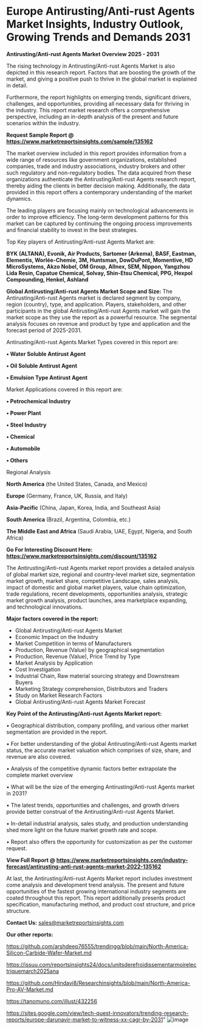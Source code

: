 # Europe Antirusting/Anti-rust Agents Market Insights, Industry Outlook, Growing Trends and Demands 2031

<Strong> Antirusting/Anti-rust Agents Market Overview 2025 - 2031</strong>

The rising technology in Antirusting/Anti-rust Agents Market is also depicted in this research report. Factors that are boosting the growth of the market, and giving a positive push to thrive in the global market is explained in detail.

Furthermore, the report highlights on emerging trends, significant drivers, challenges, and opportunities, providing all necessary data for thriving in the industry. This report market research offers a comprehensive perspective, including an in-depth analysis of the present and future scenarios within the industry.

<strong>Request Sample Report @ <a href=https://www.marketreportsinsights.com/sample/135162>https://www.marketreportsinsights.com/sample/135162</a></strong>

The market overview included in this report provides information from a wide range of resources like government organizations, established companies, trade and industry associations, industry brokers and other such regulatory and non-regulatory bodies. The data acquired from these organizations authenticate the Antirusting/Anti-rust Agents research report, thereby aiding the clients in better decision making. Additionally, the data provided in this report offers a contemporary understanding of the market dynamics.

The leading players are focusing mainly on technological advancements in order to improve efficiency. The long-term development patterns for this market can be captured by continuing the ongoing process improvements and financial stability to invest in the best strategies.

Top Key players of Antirusting/Anti-rust Agents Market are:

<strong>BYK (ALTANA), Evonik, Air Products, Sartomer (Arkema), BASF, Eastman, Elementis, Worlée-Chemie, 3M, Huntsman, DowDuPont, Momentive, HD MicroSystems, Akzo Nobel, OM Group, Allnex, SEM, Nippon, Yangzhou Lida Resin, Capatue Chemical, Solvay, Shin-Etsu Chemical, PPG, Hexpol Compounding, Henkel, Ashland</strong>

<strong><b>Global Antirusting/Anti-rust Agents Market Scope and Size:</b></strong>
The Antirusting/Anti-rust Agents market is declared segment by company, region (country), type, and application. Players, stakeholders, and other participants in the global Antirusting/Anti-rust Agents market will gain the market scope as they use the report as a powerful resource. The segmental analysis focuses on revenue and product by type and application and the forecast period of 2025-2031.

Antirusting/Anti-rust Agents Market Types covered in this report are:

<strong>• Water Soluble Antirust Agent

• Oil Soluble Antirust Agent

• Emulsion Type Antirust Agent</strong>

Market Applications covered in this report are:

<strong>• Petrochemical Industry

• Power Plant

• Steel Industry

• Chemical

• Automobile

• Others</strong> 

Regional Analysis

<strong>North America</strong> (the United States, Canada, and Mexico)

<strong>Europe</strong> (Germany, France, UK, Russia, and Italy)

<strong>Asia-Pacific</strong> (China, Japan, Korea, India, and Southeast Asia)

<strong>South America</strong> (Brazil, Argentina, Colombia, etc.)

<strong>The Middle East and Africa</strong> (Saudi Arabia, UAE, Egypt, Nigeria, and South Africa)

<strong>Go For Interesting Discount Here: <a href=https://www.marketreportsinsights.com/discount/135162>https://www.marketreportsinsights.com/discount/135162</a></strong>

The Antirusting/Anti-rust Agents market report provides a detailed analysis of global market size, regional and country-level market size, segmentation market growth, market share, competitive Landscape, sales analysis, impact of domestic and global market players, value chain optimization, trade regulations, recent developments, opportunities analysis, strategic market growth analysis, product launches, area marketplace expanding, and technological innovations.

<strong><b>Major factors covered in the report:</b></strong>
<ul>
  <li>Global Antirusting/Anti-rust Agents Market </li>
  <li>Economic Impact on the Industry</li>
  <li>Market Competition in terms of Manufacturers</li>
  <li>Production, Revenue (Value) by geographical segmentation</li>
  <li>Production, Revenue (Value), Price Trend by Type</li>
  <li>Market Analysis by Application</li>
  <li>Cost Investigation</li>
  <li>Industrial Chain, Raw material sourcing strategy and Downstream Buyers</li>
  <li>Marketing Strategy comprehension, Distributors and Traders</li>
  <li>Study on Market Research Factors</li>
  <li>Global Antirusting/Anti-rust Agents Market Forecast</li>
</ul>

<strong><b>Key Point of the Antirusting/Anti-rust Agents Market report:</b></strong>

• Geographical distribution, company profiling, and various other market segmentation are provided in the report.

• For better understanding of the global Antirusting/Anti-rust Agents market status, the accurate market valuation which comprises of size, share, and revenue are also covered.

• Analysis of the competitive dynamic factors better extrapolate the complete market overview

• What will be the size of the emerging Antirusting/Anti-rust Agents market in 2031?

• The latest trends, opportunities and challenges, and growth drivers provide better construal of the Antirusting/Anti-rust Agents Market.

• In-detail industrial analysis, sales study, and production understanding shed more light on the future market growth rate and scope.

• Report also offers the opportunity for customization as per the customer request.

<strong><b>View Full Report @ <a href=https://www.marketreportsinsights.com/industry-forecast/antirusting-anti-rust-agents-market-2022-135162>https://www.marketreportsinsights.com/industry-forecast/antirusting-anti-rust-agents-market-2022-135162</a></b></strong>


At last, the Antirusting/Anti-rust Agents Market report includes investment come analysis and development trend analysis. The present and future opportunities of the fastest growing international industry segments are coated throughout this report. This report additionally presents product specification, manufacturing method, and product cost structure, and price structure.

<strong>Contact Us:</strong>
sales@marketreportsinsights.com

<strong>Our other reports:</strong>

<a href=https://github.com/arshdeep76555/trendingg/blob/main/North-America-Silicon-Carbide-Wafer-Market.md>https://github.com/arshdeep76555/trendingg/blob/main/North-America-Silicon-Carbide-Wafer-Market.md</a>

<a href=https://issuu.com/reportsinsights24/docs/unitsderefroidissementarmoirelectriquemarch2025ana>https://issuu.com/reportsinsights24/docs/unitsderefroidissementarmoirelectriquemarch2025ana</a>

<a href=https://github.com/Hindavi8/Researchinsights/blob/main/North-America-Pro-AV-Market.md>https://github.com/Hindavi8/Researchinsights/blob/main/North-America-Pro-AV-Market.md</a>

<a href=https://tanomuno.com/illust/432256>https://tanomuno.com/illust/432256</a>

<a href=https://sites.google.com/view/tech-quest-innovators/trending-research-reports/europe-darunavir-market-to-witness-xx-cagr-by-2031>https://sites.google.com/view/tech-quest-innovators/trending-research-reports/europe-darunavir-market-to-witness-xx-cagr-by-2031</a>"
![image](https://github.com/user-attachments/assets/ad6fbbbf-bdee-4080-84cf-2cff74db3fb8)
